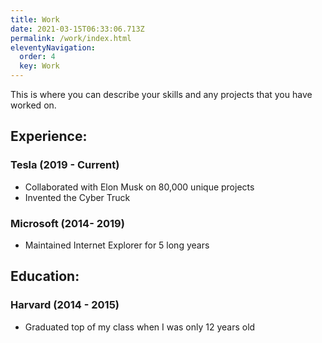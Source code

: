 ```yaml
---
title: Work
date: 2021-03-15T06:33:06.713Z
permalink: /work/index.html
eleventyNavigation:
  order: 4
  key: Work
---
```

This is where you can describe your skills and any projects that you have worked on.



## Experience:

### Tesla (2019 - Current)

* Collaborated with Elon Musk on 80,000 unique projects
* Invented the Cyber Truck

### Microsoft (2014- 2019)

* Maintained Internet Explorer for 5 long years



## Education:

### Harvard (2014 - 2015)

* Graduated top of my class when I was only 12 years old